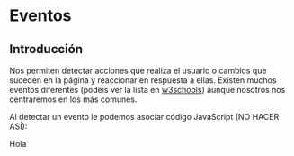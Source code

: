 # Eventos

## Introducción
Nos permiten detectar acciones que realiza el usuario o cambios que suceden en la página y reaccionar en respuesta a ellas. Existen muchos eventos diferentes (podéis ver la lista en [w3schools](https://www.w3schools.com/jsref/dom_obj_event.asp)) aunque nosotros nos centraremos en los más comunes.

Al detectar un evento le podemos asociar código JavaScript (NO HACER ASÍ):
<p onclick=”alert('Click en párrafo');”>Hola</p>
<form onsubmit=”validaForm();”>
